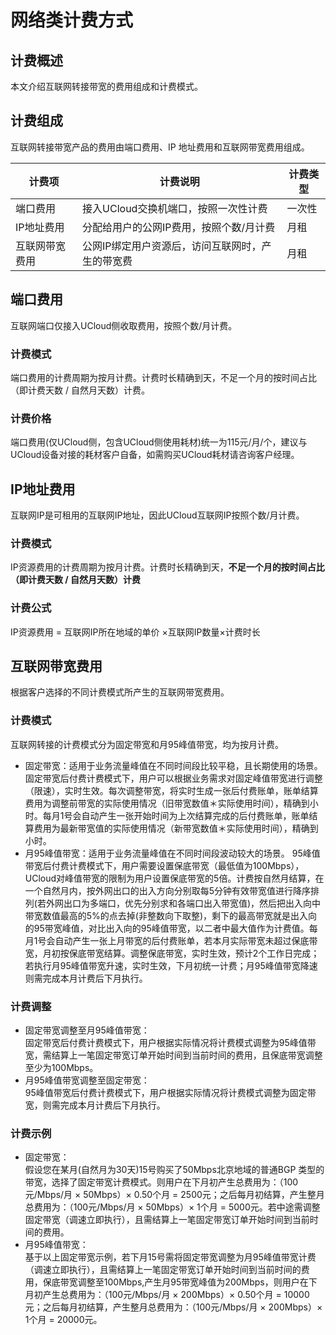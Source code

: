 # 网络类计费方式

## 计费概述
本文介绍互联网转接带宽的费用组成和计费模式。
## 计费组成
互联网转接带宽产品的费用由端口费用、IP 地址费用和互联网带宽费用组成。

| 计费项       | 计费说明 | 计费类型 | 
| -------------- | ------------- | --------- |
| 端口费用 | 接入UCloud交换机端口，按照一次性计费 | 一次性  |
| IP地址费用 | 分配给用户的公网IP费用，按照个数/月计费 | 月租  |
| 互联网带宽费用 | 公网IP绑定用户资源后，访问互联网时，产生的带宽费 | 月租  |




## 端口费用
互联网端口仅接入UCloud侧收取费用，按照个数/月计费。
### 计费模式
端口费用的计费周期为按月计费。计费时长精确到天，不足一个月的按时间占比（即计费天数 / 自然月天数）计费。
### 计费价格
端口费用(仅UCloud侧，包含UCloud侧使用耗材)统一为115元/月/个，建议与UCloud设备对接的耗材客户自备，如需购买UCloud耗材请咨询客户经理。

## IP地址费用
互联网IP是可租用的互联网IP地址，因此UCloud互联网IP按照个数/月计费。
### 计费模式
IP资源费用的计费周期为按月计费。计费时长精确到天，**不足一个月的按时间占比（即计费天数 / 自然月天数）计费**
### 计费公式
IP资源费用 = 互联网IP所在地域的单价 ×互联网IP数量×计费时长

## 互联网带宽费用
根据客户选择的不同计费模式所产生的互联网带宽费用。
### 计费模式
互联网转接的计费模式分为固定带宽和月95峰值带宽，均为按月计费。
- 固定带宽：适用于业务流量峰值在不同时间段比较平稳，且长期使用的场景。  
固定带宽后付费计费模式下，用户可以根据业务需求对固定峰值带宽进行调整（限速），实时生效。每次调整带宽，将实时生成一张后付费账单，账单结算费用为调整前带宽的实际使用情况（旧带宽数值＊实际使用时间），精确到小时。每月1号会自动产生一张开始时间为上次结算完成的后付费账单，账单结算费用为最新带宽值的实际使用情况（新带宽数值＊实际使用时间），精确到小时。
- 月95峰值带宽：适用于业务流量峰值在不同时间段波动较大的场景。
95峰值带宽后付费计费模式下，用户需要设置保底带宽（最低值为100Mbps），UCloud对峰值带宽的限制为用户设置保底带宽的5倍。计费按自然月结算，在一个自然月内，按外网出口的出入方向分别取每5分钟有效带宽值进行降序排列(若外网出口为多端口，优先分别求和各端口出入带宽值)，然后把出入向中带宽数值最高的5%的点去掉(非整数向下取整)，剩下的最高带宽就是出入向的95带宽峰值，对比出入向的95峰值带宽，以二者中最大值作为计费值。每月1号会自动产生一张上月带宽的后付费账单，若本月实际带宽未超过保底带宽，月初按保底带宽结算。调整保底带宽，实时生效，预计2个工作日完成；若执行月95峰值带宽升速，实时生效，下月初统一计费；月95峰值带宽降速则需完成本月计费后下月执行。
### 计费调整
- 固定带宽调整至月95峰值带宽：  
固定带宽后付费计费模式下，用户根据实际情况将计费模式调整为95峰值带宽，需结算上一笔固定带宽订单开始时间到当前时间的费用，且保底带宽调整至少为100Mbps。
- 月95峰值带宽调整至固定带宽：  
95峰值带宽后付费计费模式下，用户根据实际情况将计费模式调整为固定带宽，则需完成本月计费后下月执行。
### 计费示例
- 固定带宽：  
假设您在某月(自然月为30天)15号购买了50Mbps北京地域的普通BGP 类型的带宽，选择了固定带宽计费模式。则用户在下月初产生总费用为：（100元/Mbps/月 × 50Mbps）× 0.50个月 = 2500元；之后每月初结算，产生整月总费用为：（100元/Mbps/月 × 50Mbps）× 1个月 = 5000元。若中途需调整固定带宽（调速立即执行），且需结算上一笔固定带宽订单开始时间到当前时间的费用。
- 月95峰值带宽：  
基于以上固定带宽示例，若下月15号需将固定带宽调整为月95峰值带宽计费（调速立即执行），且需结算上一笔固定带宽订单开始时间到当前时间的费用，保底带宽调整至100Mbps,产生月95带宽峰值为200Mbps，则用户在下月初产生总费用为：（100元/Mbps/月 × 200Mbps）× 0.50个月 = 10000元；之后每月初结算，产生整月总费用为：（100元/Mbps/月 × 200Mbps）× 1个月 = 20000元。